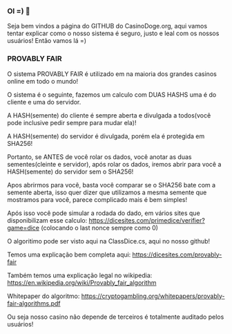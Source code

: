 ### OI =) 👋

Seja bem vindos a página do GITHUB do CasinoDoge.org, aqui vamos tentar explicar como o nosso sistema é seguro, justo e leal com os nossos usuários! Então vamos lá =)

### PROVABLY FAIR

O sistema PROVABLY FAIR é utilizado em na maioria dos grandes casinos online em todo o mundo!

O sistema é o seguinte, fazemos um calculo com DUAS HASHS uma é do cliente e uma do servidor.

A HASH(semente) do cliente é sempre aberta e divulgada a todos(você pode inclusive pedir sempre para mudar ela)!

A HASH(semente) do servidor é divulgada, porém ela é protegida em SHA256!

Portanto, se ANTES de você rolar os dados, você anotar as duas sementes(cleinte e servidor), após rolar os dados, iremos abrir para você a HASH(semente) do servidor sem o SHA256!

Apos abrirmos para você, basta você comparar se o SHA256 bate com a semente aberta, isso quer dizer que utilizamos a mesma semente que mostramos para você, parece complicado mais é bem simples!

Após isso você pode simular a rodada do dado, em vários sites que disponibilizam esse calculo: https://dicesites.com/primedice/verifier?game=dice (colocando o last nonce sempre como 0)

O algoritimo pode ser visto aqui na ClassDice.cs, aqui no nosso github!

Temos uma explicação bem completa aqui: https://dicesites.com/provably-fair

Também temos uma explicação legal no wikipedia: https://en.wikipedia.org/wiki/Provably_fair_algorithm

Whitepaper do algoritmo: https://cryptogambling.org/whitepapers/provably-fair-algorithms.pdf

Ou seja nosso casino não depende de terceiros é totalmente auditado pelos usuários!
